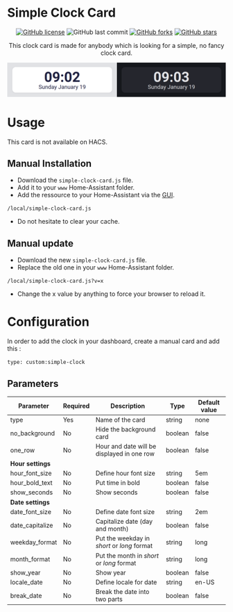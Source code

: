 # Simple Clock Card

<div align="center">

[![GitHub license](https://img.shields.io/github/license/ndeleforge/simpleClockCard?style=for-the-badge)](https://github.com/ndeleforge/binocle/blob/main/LICENCE)
![GitHub last commit](https://img.shields.io/github/last-commit/ndeleforge/simpleClockCard?style=for-the-badge)
[![GitHub forks](https://img.shields.io/github/forks/ndeleforge/simpleClockCard?style=for-the-badge)](https://github.com/ndeleforge/binocle/network)
[![GitHub stars](https://img.shields.io/github/stars/ndeleforge/simpleClockCard?style=for-the-badge)](https://github.com/ndeleforge/binocle/stargazers)

This clock card is made for anybody which is looking for a simple, no fancy clock card.

![Card example](/docs/images/card.png)

</div>

# Usage

This card is not available on HACS.

## Manual Installation

- Download the `simple-clock-card.js` file.
- Add it to your `www` Home-Assistant folder.  
- Add the ressource to your Home-Assistant via the [GUI](https://my.home-assistant.io/redirect/lovelace_resources/).
```
/local/simple-clock-card.js
```
- Do not hesitate to clear your cache.

## Manual update

- Download the new `simple-clock-card.js` file.
- Replace the old one in your `www` Home-Assistant folder.
```
/local/simple-clock-card.js?v=x
```
- Change the x value by anything to force your browser to reload it.

# Configuration

In order to add the clock in your dashboard, create a manual card and add this :

```
type: custom:simple-clock
```

## Parameters

| Parameter | Required | Description | Type | Default value
| -------------- | ------------ | --------------- | ------- | -----------------
| type | Yes | Name of the card | string | none
| no_background | No | Hide the background card | boolean | false
| one_row | No | Hour and date will be displayed in one row | boolean | false
| **Hour settings**
| hour_font_size | No | Define hour font size | string | 5em
| hour_bold_text | No | Put time in bold | boolean | false
| show_seconds | No | Show seconds | boolean | false
| **Date settings**
| date_font_size | No | Define date font size | string | 2em
| date_capitalize | No | Capitalize date (day and month) | boolean | false
| weekday_format | No | Put the weekday in *short* or *long* format | string | long
| month_format | No | Put the month in *short* or *long* format | string | long
| show_year | No | Show year | boolean | false
| locale_date | No | Define locale for date | string | en-US
| break_date | No | Break the date into two parts | boolean | false
